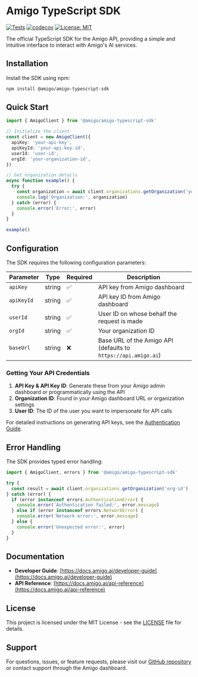 # Amigo TypeScript SDK

[![Tests](https://github.com/amigo-ai/amigo-typescript-sdk/actions/workflows/test.yml/badge.svg)](https://github.com/amigo-ai/amigo-typescript-sdk/actions/workflows/test.yml)
[![codecov](https://codecov.io/gh/amigo-ai/amigo-typescript-sdk/graph/badge.svg?token=PQU5JBU941)](https://codecov.io/gh/amigo-ai/amigo-typescript-sdk)
[![License: MIT](https://img.shields.io/badge/License-MIT-yellow.svg)](https://opensource.org/licenses/MIT)

The official TypeScript SDK for the Amigo API, providing a simple and intuitive interface to interact with Amigo's AI services.

## Installation

Install the SDK using npm:

```bash
npm install @amigo/amigo-typescript-sdk
```

## Quick Start

```typescript
import { AmigoClient } from '@amigo/amigo-typescript-sdk'

// Initialize the client
const client = new AmigoClient({
  apiKey: 'your-api-key',
  apiKeyId: 'your-api-key-id',
  userId: 'user-id',
  orgId: 'your-organization-id',
})

// Get organization details
async function example() {
  try {
    const organization = await client.organizations.getOrganization('your-org-id')
    console.log('Organization:', organization)
  } catch (error) {
    console.error('Error:', error)
  }
}

example()
```

## Configuration

The SDK requires the following configuration parameters:

| Parameter  | Type   | Required | Description                                                    |
| ---------- | ------ | -------- | -------------------------------------------------------------- |
| `apiKey`   | string | ✅       | API key from Amigo dashboard                                   |
| `apiKeyId` | string | ✅       | API key ID from Amigo dashboard                                |
| `userId`   | string | ✅       | User ID on whose behalf the request is made                    |
| `orgId`    | string | ✅       | Your organization ID                                           |
| `baseUrl`  | string | ❌       | Base URL of the Amigo API (defaults to `https://api.amigo.ai`) |

### Getting Your API Credentials

1. **API Key & API Key ID**: Generate these from your Amigo admin dashboard or programmatically using the API
2. **Organization ID**: Found in your Amigo dashboard URL or organization settings
3. **User ID**: The ID of the user you want to impersonate for API calls

For detailed instructions on generating API keys, see the [Authentication Guide](https://docs.amigo.ai/developer-guide).

## Error Handling

The SDK provides typed error handling:

```typescript
import { AmigoClient, errors } from '@amigo/amigo-typescript-sdk'

try {
  const result = await client.organizations.getOrganization('org-id')
} catch (error) {
  if (error instanceof errors.AuthenticationError) {
    console.error('Authentication failed:', error.message)
  } else if (error instanceof errors.NetworkError) {
    console.error('Network error:', error.message)
  } else {
    console.error('Unexpected error:', error)
  }
}
```

## Documentation

- **Developer Guide**: [https://docs.amigo.ai/developer-guide](https://docs.amigo.ai/developer-guide)
- **API Reference**: [https://docs.amigo.ai/api-reference](https://docs.amigo.ai/api-reference)

## License

This project is licensed under the MIT License - see the [LICENSE](LICENSE) file for details.

## Support

For questions, issues, or feature requests, please visit our [GitHub repository](https://github.com/amigo-ai/amigo-typescript-sdk) or contact support through the Amigo dashboard.
